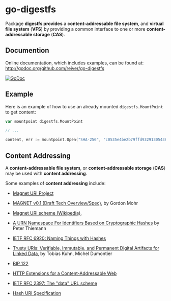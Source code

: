# go-digestfs

Package **digestfs provides** a **content-addressable file system**, and **virtual file system** (**VFS**) 
by providing a common interface to one or more **content-addressable storage** (**CAS**).

## Documention

Online documentation, which includes examples, can be found at: http://godoc.org/github.com/reiver/go-digestfs

[![GoDoc](https://godoc.org/github.com/reiver/go-digestfs?status.svg)](https://godoc.org/github.com/reiver/go-digestfs)

## Example

Here is an example of how to use an already mounted `digestfs.MountPoint` to get content:
```go
var mountpoint digestfs.MountPoint

// ...

content, err := mountpoint.Open("SHA-256", "c0535e4be2b79ffd93291305436bf889314e4a3faec05ecffcbb7df31ad9e51a")
```

## Content Addressing

A **content-addressable file system**, or **content-addressable storage** (**CAS**) may be used with **content addressing**.

Some examples of **content addressing** include:

* [Magnet URI Project](http://magnet-uri.sourceforge.net/)

* [MAGNET v0.1 (Draft Tech Overview/Spec)](http://magnet-uri.sourceforge.net/magnet-draft-overview.txt),
  by Gordon Mohr

* [Magnet URI scheme (Wikipedia)](https://en.wikipedia.org/wiki/Magnet_URI_scheme),

* [A URN Namespace For Identifiers Based on Cryptographic Hashes](https://tools.ietf.org/html/draft-thiemann-hash-urn-01)
  by Peter Thiemann

* [IETF RFC 6920: Naming Things with Hashes](https://tools.ietf.org/search/rfc6920)

* [Trusty URIs: Verifiable, Immutable, and Permanent Digital Artifacts for Linked Data](https://arxiv.org/abs/1401.5775),
  by Tobias Kuhn, Michel Dumontier

* [BIP 122](https://github.com/bitcoin/bips/blob/master/bip-0122.mediawiki)

* [HTTP Extensions for a Content-Addressable Web](http://lists.w3.org/Archives/Public/www-talk/2001NovDec/0090.html)

* [IETF RFC 2397: The "data" URL scheme](https://tools.ietf.org/html/rfc2397)

* [Hash URI Specification](https://github.com/hash-uri/hash-uri)
